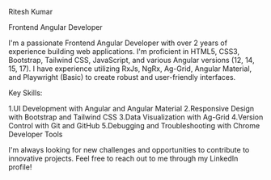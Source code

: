 Ritesh Kumar

Frontend Angular Developer

I'm a passionate Frontend Angular Developer with over 2 years of experience building web applications. I'm proficient in HTML5, CSS3, Bootstrap, Tailwind CSS, JavaScript, and various Angular versions (12, 14, 15, 17). I have experience utilizing RxJs, NgRx, Ag-Grid, Angular Material, and Playwright (Basic) to create robust and user-friendly interfaces.

Key Skills:

1.UI Development with Angular and Angular Material
2.Responsive Design with Bootstrap and Tailwind CSS
3.Data Visualization with Ag-Grid
4.Version Control with Git and GitHub
5.Debugging and Troubleshooting with Chrome Developer Tools

I'm always looking for new challenges and opportunities to contribute to innovative projects. Feel free to reach out to me through my LinkedIn profile!

<!---
riteshkumar019/riteshkumar019 is a ✨ special ✨ repository because its `README.md` (this file) appears on your GitHub profile.
You can click the Preview link to take a look at your changes.
--->

